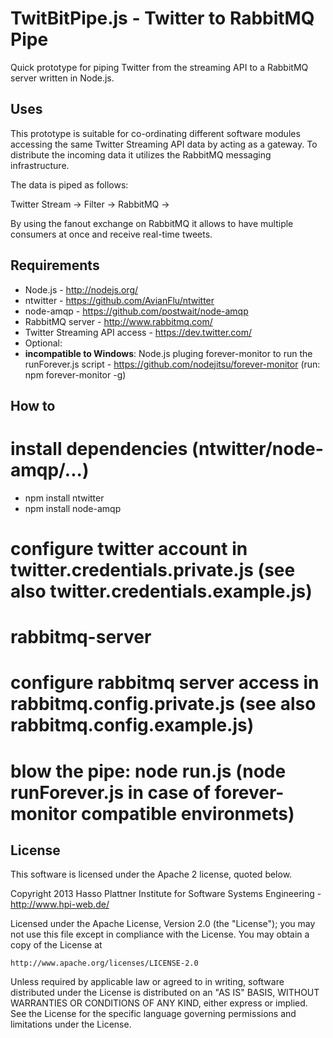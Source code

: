 ﻿# TwitBitPipe.js - Twitter to RabbitMQ Pipe

Quick prototype for piping Twitter from the streaming API to a RabbitMQ server written in Node.js.


## Uses
This prototype is suitable for co-ordinating different software modules accessing the same Twitter Streaming API data by acting as a gateway.
To distribute the incoming data it utilizes the RabbitMQ  messaging infrastructure.

The data is piped as follows:

Twitter Stream -> Filter -> RabbitMQ -> <consumer>

By using the fanout exchange on RabbitMQ it allows to have multiple consumers at once and receive real-time tweets.


## Requirements
* Node.js - http://nodejs.org/
 * ntwitter - https://github.com/AvianFlu/ntwitter
 * node-amqp - https://github.com/postwait/node-amqp
* RabbitMQ server - http://www.rabbitmq.com/
* Twitter Streaming API access - https://dev.twitter.com/
* Optional:
 * **incompatible to Windows**: Node.js pluging forever-monitor to run the runForever.js script  - https://github.com/nodejitsu/forever-monitor (run: npm forever-monitor -g)

## How to
# install dependencies (ntwitter/node-amqp/...)
 * npm install ntwitter
 * npm install node-amqp
# configure twitter account in twitter.credentials.private.js (see also twitter.credentials.example.js)
# rabbitmq-server
# configure rabbitmq server access in rabbitmq.config.private.js  (see also rabbitmq.config.example.js)
# blow the pipe: node run.js (node runForever.js in case of forever-monitor compatible environmets)


## License
This software is licensed under the Apache 2 license, quoted below.

Copyright 2013 Hasso Plattner Institute for Software Systems Engineering - http://www.hpi-web.de/

Licensed under the Apache License, Version 2.0 (the "License"); you may not
use this file except in compliance with the License. You may obtain a copy of
the License at

    http://www.apache.org/licenses/LICENSE-2.0

Unless required by applicable law or agreed to in writing, software
distributed under the License is distributed on an "AS IS" BASIS, WITHOUT
WARRANTIES OR CONDITIONS OF ANY KIND, either express or implied. See the
License for the specific language governing permissions and limitations under
the License.